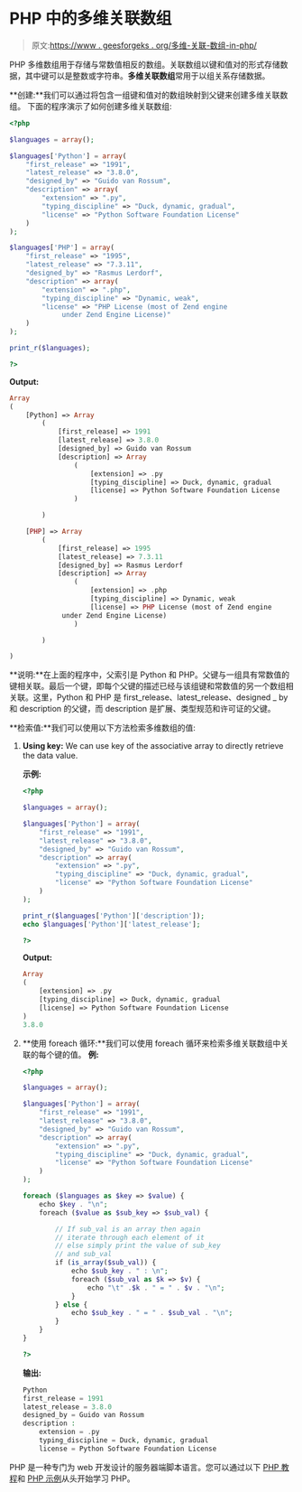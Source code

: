 # PHP 中的多维关联数组

> 原文:[https://www . geesforgeks . org/多维-关联-数组-in-php/](https://www.geeksforgeeks.org/multidimensional-associative-array-in-php/)

PHP 多维数组用于存储与常数值相反的数组。关联数组以键和值对的形式存储数据，其中键可以是整数或字符串。**多维关联数组**常用于以组关系存储数据。

**创建:**我们可以通过将包含一组键和值对的数组映射到父键来创建多维关联数组。
下面的程序演示了如何创建多维关联数组:

```php
<?php

$languages = array();

$languages['Python'] = array(
    "first_release" => "1991", 
    "latest_release" => "3.8.0", 
    "designed_by" => "Guido van Rossum",
    "description" => array(
        "extension" => ".py", 
        "typing_discipline" => "Duck, dynamic, gradual",
        "license" => "Python Software Foundation License"
    )
);

$languages['PHP'] = array(
    "first_release" => "1995", 
    "latest_release" => "7.3.11", 
    "designed_by" => "Rasmus Lerdorf",
    "description" => array(
        "extension" => ".php", 
        "typing_discipline" => "Dynamic, weak",
        "license" => "PHP License (most of Zend engine
             under Zend Engine License)"
    )
);

print_r($languages);

?>
```

**Output:**

```php
Array
(
    [Python] => Array
        (
            [first_release] => 1991
            [latest_release] => 3.8.0
            [designed_by] => Guido van Rossum
            [description] => Array
                (
                    [extension] => .py
                    [typing_discipline] => Duck, dynamic, gradual
                    [license] => Python Software Foundation License
                )

        )

    [PHP] => Array
        (
            [first_release] => 1995
            [latest_release] => 7.3.11
            [designed_by] => Rasmus Lerdorf
            [description] => Array
                (
                    [extension] => .php
                    [typing_discipline] => Dynamic, weak
                    [license] => PHP License (most of Zend engine
             under Zend Engine License)
                )

        )

)

```

**说明:**在上面的程序中，父索引是 Python 和 PHP。父键与一组具有常数值的键相关联。最后一个键，即每个父键的描述已经与该组键和常数值的另一个数组相关联。这里，Python 和 PHP 是 first_release、latest_release、designed _ by 和 description 的父键，而 description 是扩展、类型规范和许可证的父键。

**检索值:**我们可以使用以下方法检索多维数组的值:

1.  **Using key:** We can use key of the associative array to directly retrieve the data value.

    **示例:**

    ```php
    <?php

    $languages = array();

    $languages['Python'] = array(
        "first_release" => "1991", 
        "latest_release" => "3.8.0", 
        "designed_by" => "Guido van Rossum",
        "description" => array(
            "extension" => ".py", 
            "typing_discipline" => "Duck, dynamic, gradual",
            "license" => "Python Software Foundation License"
        )
    );

    print_r($languages['Python']['description']);
    echo $languages['Python']['latest_release'];

    ?>
    ```

    **Output:**

    ```php
    Array
    (
        [extension] => .py
        [typing_discipline] => Duck, dynamic, gradual
        [license] => Python Software Foundation License
    )
    3.8.0

    ```

2.  **使用 foreach 循环:**我们可以使用 foreach 循环来检索多维关联数组中关联的每个键的值。
    **例:**

    ```php
    <?php

    $languages = array();

    $languages['Python'] = array(
        "first_release" => "1991", 
        "latest_release" => "3.8.0", 
        "designed_by" => "Guido van Rossum",
        "description" => array(
            "extension" => ".py", 
            "typing_discipline" => "Duck, dynamic, gradual",
            "license" => "Python Software Foundation License"
        )
    );

    foreach ($languages as $key => $value) {
        echo $key . "\n";
        foreach ($value as $sub_key => $sub_val) {

            // If sub_val is an array then again
            // iterate through each element of it
            // else simply print the value of sub_key
            // and sub_val
            if (is_array($sub_val)) {
                echo $sub_key . " : \n";
                foreach ($sub_val as $k => $v) {
                    echo "\t" .$k . " = " . $v . "\n";
                }
            } else {
                echo $sub_key . " = " . $sub_val . "\n";
            }
        }
    }

    ?>
    ```

    **输出:**

    ```php
    Python
    first_release = 1991
    latest_release = 3.8.0
    designed_by = Guido van Rossum
    description : 
        extension = .py
        typing_discipline = Duck, dynamic, gradual
        license = Python Software Foundation License

    ```

PHP 是一种专门为 web 开发设计的服务器端脚本语言。您可以通过以下 [PHP 教程](https://www.geeksforgeeks.org/php-tutorials/)和 [PHP 示例](https://www.geeksforgeeks.org/php-examples/)从头开始学习 PHP。